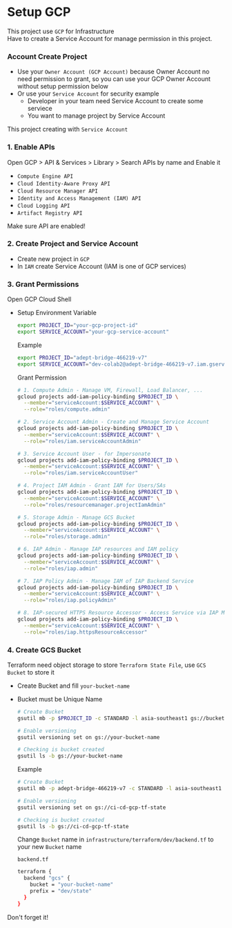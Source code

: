 # Setup GCP

This project use `GCP` for Infrastructure<br>
Have to create a Service Account for manage permission in this project.

### Account Create Project

- Use your `Owner Account (GCP Account)` because Owner Account no need permission to grant, so you can use your GCP Owner Account without setup permission below
- Or use your `Service Account` for security example
  - Developer in your team need Service Account to create some serviece
  - You want to manage project by Service Account

This project creating with `Service Account`

### 1. Enable APIs

Open GCP > API & Services > Library > Search APIs by name and Enable it

- `Compute Engine API`
- `Cloud Identity-Aware Proxy API`
- `Cloud Resource Manager API`
- `Identity and Access Management (IAM) API`
- `Cloud Logging API`
- `Artifact Registry API`

Make sure API are enabled!

### 2. Create Project and Service Account

- Create new project in `GCP`
- In `IAM` create Service Account (IAM is one of GCP services)

### 3. Grant Permissions

Open GCP Cloud Shell

- Setup Environment Variable

  ```bash
  export PROJECT_ID="your-gcp-project-id"
  export SERVICE_ACCOUNT="your-gcp-service-account"
  ```

  Example

  ```bash
  export PROJECT_ID="adept-bridge-466219-v7"
  export SERVICE_ACCOUNT="dev-colab2@adept-bridge-466219-v7.iam.gserviceaccount.com"
  ```

  Grant Permission

  ```bash
  # 1. Compute Admin - Manage VM, Firewall, Load Balancer, ...
  gcloud projects add-iam-policy-binding $PROJECT_ID \
    --member="serviceAccount:$SERVICE_ACCOUNT" \
    --role="roles/compute.admin"

  # 2. Service Account Admin - Create and Manage Service Account
  gcloud projects add-iam-policy-binding $PROJECT_ID \
    --member="serviceAccount:$SERVICE_ACCOUNT" \
    --role="roles/iam.serviceAccountAdmin"

  # 3. Service Account User - for Impersonate
  gcloud projects add-iam-policy-binding $PROJECT_ID \
    --member="serviceAccount:$SERVICE_ACCOUNT" \
    --role="roles/iam.serviceAccountUser"

  # 4. Project IAM Admin - Grant IAM for Users/SAs
  gcloud projects add-iam-policy-binding $PROJECT_ID \
    --member="serviceAccount:$SERVICE_ACCOUNT" \
    --role="roles/resourcemanager.projectIamAdmin"

  # 5. Storage Admin - Manage GCS Bucket
  gcloud projects add-iam-policy-binding $PROJECT_ID \
    --member="serviceAccount:$SERVICE_ACCOUNT" \
    --role="roles/storage.admin"

  # 6. IAP Admin - Manage IAP resources and IAM policy
  gcloud projects add-iam-policy-binding $PROJECT_ID \
    --member="serviceAccount:$SERVICE_ACCOUNT" \
    --role="roles/iap.admin"

  # 7. IAP Policy Admin - Manage IAM of IAP Backend Service
  gcloud projects add-iam-policy-binding $PROJECT_ID \
    --member="serviceAccount:$SERVICE_ACCOUNT" \
    --role="roles/iap.policyAdmin"

  # 8. IAP-secured HTTPS Resource Accessor - Access Service via IAP Middleware
  gcloud projects add-iam-policy-binding $PROJECT_ID \
    --member="serviceAccount:$SERVICE_ACCOUNT" \
    --role="roles/iap.httpsResourceAccessor"
  ```

### 4. Create GCS Bucket

Terraform need object storage to store `Terraform State File`, use `GCS Bucket` to store it

- Create Bucket and fill `your-bucket-name`
- Bucket must be Unique Name

  ```bash
  # Create Bucket
  gsutil mb -p $PROJECT_ID -c STANDARD -l asia-southeast1 gs://bucket-name

  # Enable versioning
  gsutil versioning set on gs://your-bucket-name

  # Checking is bucket created
  gsutil ls -b gs://your-bucket-name
  ```

  Example

  ```bash
  # Create Bucket
  gsutil mb -p adept-bridge-466219-v7 -c STANDARD -l asia-southeast1 gs://ci-cd-gcp-tf-state

  # Enable versioning
  gsutil versioning set on gs://ci-cd-gcp-tf-state

  # Checking is bucket created
  gsutil ls -b gs://ci-cd-gcp-tf-state
  ```

  Change `Bucket` name in `infrastructure/terraform/dev/backend.tf` to your new `Bucket` name

  `backend.tf`

  ```bash
  terraform {
    backend "gcs" {
      bucket = "your-bucket-name"
      prefix = "dev/state"
    }
  }
  ```

Don't forget it!
